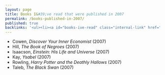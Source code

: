```yaml
---
layout: page
title: Books I&#39;ve read that were published in 2007
permalink: /books-published-in-2007/
published: true
backlinks: '<ul><li><a id="books-ive-read" class="internal-link" href="/books-ive-read/">Books I&#39;ve read</a></li></ul>'
---
```


* Cowen, _Discover Your Inner Economist_ (2007) 
* Hill, _The Book of Negroes_ (2007) 
* Isaacson, _Einstein: His Life and Universe_ (2007) 
* Kay, _Ysabel_ (2007) 
* Rowling, _Harry Potter and the Deathly Hallows_ (2007) 
* Taleb, _The Black Swan_ (2007) 
